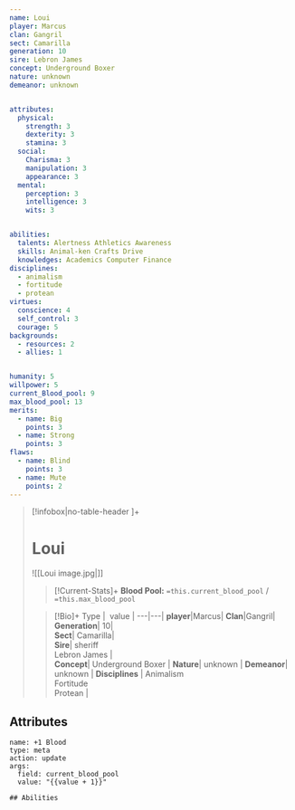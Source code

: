 ```yaml
---
name: Loui
player: Marcus
clan: Gangril
sect: Camarilla
generation: 10
sire: Lebron James
concept: Underground Boxer
nature: unknown
demeanor: unknown


attributes:
  physical:
    strength: 3
    dexterity: 3
    stamina: 3
  social:
    Charisma: 3
    manipulation: 3
    appearance: 3
  mental:
    perception: 3
    intelligence: 3
    wits: 3


abilities:
  talents: Alertness Athletics Awareness
  skills: Animal-ken Crafts Drive
  knowledges: Academics Computer Finance
disciplines:
  - animalism
  - fortitude
  - protean
virtues:
  conscience: 4
  self_control: 3
  courage: 5
backgrounds:
  - resources: 2
  - allies: 1


humanity: 5
willpower: 5
current_Blood_pool: 9
max_blood_pool: 13
merits:
  - name: Big
    points: 3
  - name: Strong
    points: 3
flaws:
  - name: Blind
    points: 3
  - name: Mute
    points: 2
---
```

>[!infobox|no-table-header ]+  
># Loui
>![[Loui image.jpg|]]
>
>>[!Current-Stats]+
>>**Blood Pool:** `=this.current_blood_pool` / `=this.max_blood_pool`
>
>>[!Bio]+
>>Type |  value |
>> ---|---|
>>**player**|Marcus|
>>**Clan**|Gangril| 
>>**Generation**| 10|  
>>**Sect**| Camarilla|  
>>**Sire**| sheriff <br>Lebron James |  
>>**Concept**| Underground Boxer  |
>>**Nature**| unknown | 
>>**Demeanor**| unknown  |
>>**Disciplines** | Animalism<br>Fortitude<br>Protean |


## Attributes


```button
name: +1 Blood
type: meta
action: update
args:
  field: current_blood_pool
  value: "{{value + 1}}"

## Abilities
